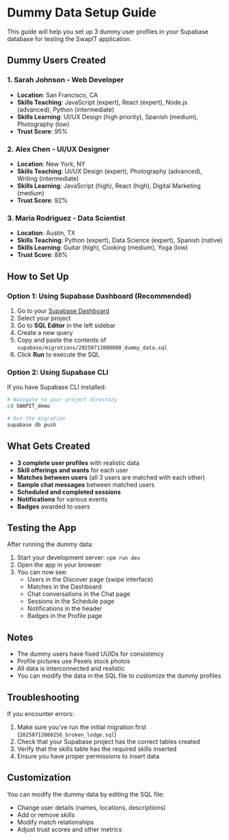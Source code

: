 # Dummy Data Setup Guide

This guide will help you set up 3 dummy user profiles in your Supabase database for testing the SwapIT application.

## Dummy Users Created

### 1. Sarah Johnson - Web Developer
- **Location**: San Francisco, CA
- **Skills Teaching**: JavaScript (expert), React (expert), Node.js (advanced), Python (intermediate)
- **Skills Learning**: UI/UX Design (high priority), Spanish (medium), Photography (low)
- **Trust Score**: 95%

### 2. Alex Chen - UI/UX Designer
- **Location**: New York, NY
- **Skills Teaching**: UI/UX Design (expert), Photography (advanced), Writing (intermediate)
- **Skills Learning**: JavaScript (high), React (high), Digital Marketing (medium)
- **Trust Score**: 92%

### 3. Maria Rodriguez - Data Scientist
- **Location**: Austin, TX
- **Skills Teaching**: Python (expert), Data Science (expert), Spanish (native)
- **Skills Learning**: Guitar (high), Cooking (medium), Yoga (low)
- **Trust Score**: 88%

## How to Set Up

### Option 1: Using Supabase Dashboard (Recommended)

1. Go to your [Supabase Dashboard](https://app.supabase.com)
2. Select your project
3. Go to **SQL Editor** in the left sidebar
4. Create a new query
5. Copy and paste the contents of `supabase/migrations/20250713000000_dummy_data.sql`
6. Click **Run** to execute the SQL

### Option 2: Using Supabase CLI

If you have Supabase CLI installed:

```bash
# Navigate to your project directory
cd SWAPIT_demo

# Run the migration
supabase db push
```

## What Gets Created

- **3 complete user profiles** with realistic data
- **Skill offerings and wants** for each user
- **Matches between users** (all 3 users are matched with each other)
- **Sample chat messages** between matched users
- **Scheduled and completed sessions**
- **Notifications** for various events
- **Badges** awarded to users

## Testing the App

After running the dummy data:

1. Start your development server: `npm run dev`
2. Open the app in your browser
3. You can now see:
   - Users in the Discover page (swipe interface)
   - Matches in the Dashboard
   - Chat conversations in the Chat page
   - Sessions in the Schedule page
   - Notifications in the header
   - Badges in the Profile page

## Notes

- The dummy users have fixed UUIDs for consistency
- Profile pictures use Pexels stock photos
- All data is interconnected and realistic
- You can modify the data in the SQL file to customize the dummy profiles

## Troubleshooting

If you encounter errors:

1. Make sure you've run the initial migration first (`20250712080256_broken_lodge.sql`)
2. Check that your Supabase project has the correct tables created
3. Verify that the skills table has the required skills inserted
4. Ensure you have proper permissions to insert data

## Customization

You can modify the dummy data by editing the SQL file:
- Change user details (names, locations, descriptions)
- Add or remove skills
- Modify match relationships
- Adjust trust scores and other metrics 